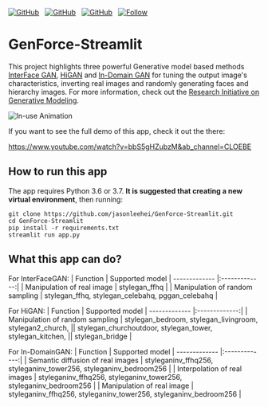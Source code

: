 [![GitHub](https://img.shields.io/github/stars/genforce/interfacegan?style=social&label=InterFaceGAN&maxAge=2592000)](https://github.com/genforce/interfacegan)&nbsp;&nbsp;
[![GitHub](https://img.shields.io/github/stars/genforce/idinvert?style=social&label=InDomainGAN(TensorFlow)&maxAge=2592000)](https://github.com/genforce/idinvert)&nbsp;&nbsp;
[![GitHub](https://img.shields.io/github/stars/genforce/higan?style=social&label=HiGAN&maxAge=2592000)](https://github.com/genforce/higan)&nbsp;&nbsp;
[![Follow](https://img.shields.io/twitter/follow/LeeCheungHei1?style=social)](https://www.twitter.com/LeeCheungHei1)

# GenForce-Streamlit
This project highlights three powerful Generative model based methods [InterFace GAN](https://genforce.github.io/interfacegan/), [HiGAN](https://genforce.github.io/higan/) and [In-Domain GAN](https://genforce.github.io/idinvert/) for tuning the output image's characteristics, inverting real images and randomly generating faces and hierarchy images. For more information, check out the [Research Initiative on Generative Modeling](https://genforce.github.io/). 

![In-use Animation](https://github.com/jasonleehei/GenForce-Streamlit/blob/main/demo-itf.gif?raw=true "In-use Animation")

If you want to see the full demo of this app, check it out the there:

https://www.youtube.com/watch?v=bbS5gHZubzM&ab_channel=CLOEBE



## How to run this app
The app requires Python 3.6 or 3.7. 
**It is suggested that creating a new virtual environment**, then running:

```
git clone https://github.com/jasonleehei/GenForce-Streamlit.git
cd GenForce-Streamlit
pip install -r requirements.txt
streamlit run app.py
```

## What this app can do?

For InterFaceGAN:
| Function      | 	Supported model
| ------------- |:-------------:|
| Manipulation of real image     | stylegan_ffhq |
| Manipulation of random sampling     | 	stylegan_ffhq, stylegan_celebahq, pggan_celebahq     |

For HiGAN:
| Function      | 	Supported model
| ------------- |:-------------:|
| Manipulation of random sampling     | stylegan_bedroom, stylegan_livingroom, stylegan2_church,
|| stylegan_churchoutdoor, stylegan_tower, stylegan_kitchen,
|| stylegan_bridge |

For In-DomainGAN:
| Function      | 	Supported model
| ------------- |:-------------:|
| Semantic diffusion of real images     | styleganinv_ffhq256, styleganinv_tower256, styleganinv_bedroom256   |
| Interpolation of real images     | 	styleganinv_ffhq256, styleganinv_tower256, styleganinv_bedroom256       |
| Manipulation of real image | styleganinv_ffhq256, styleganinv_tower256, styleganinv_bedroom256   |